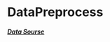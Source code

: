 # DataPreprocess

[***Data Sourse***](https://www.microsoft.com/en-us/download/details.aspx?id=52367)